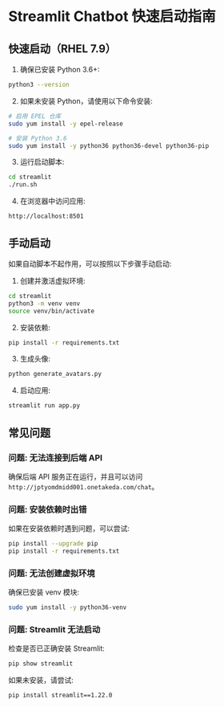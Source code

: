 # Streamlit Chatbot 快速启动指南

## 快速启动（RHEL 7.9）

1. 确保已安装 Python 3.6+:
```bash
python3 --version
```

2. 如果未安装 Python，请使用以下命令安装:
```bash
# 启用 EPEL 仓库
sudo yum install -y epel-release

# 安装 Python 3.6
sudo yum install -y python36 python36-devel python36-pip
```

3. 运行启动脚本:
```bash
cd streamlit
./run.sh
```

4. 在浏览器中访问应用:
```
http://localhost:8501
```

## 手动启动

如果自动脚本不起作用，可以按照以下步骤手动启动:

1. 创建并激活虚拟环境:
```bash
cd streamlit
python3 -m venv venv
source venv/bin/activate
```

2. 安装依赖:
```bash
pip install -r requirements.txt
```

3. 生成头像:
```bash
python generate_avatars.py
```

4. 启动应用:
```bash
streamlit run app.py
```

## 常见问题

### 问题: 无法连接到后端 API

确保后端 API 服务正在运行，并且可以访问 `http://jptyomdmidd001.onetakeda.com/chat`。

### 问题: 安装依赖时出错

如果在安装依赖时遇到问题，可以尝试:
```bash
pip install --upgrade pip
pip install -r requirements.txt
```

### 问题: 无法创建虚拟环境

确保已安装 venv 模块:
```bash
sudo yum install -y python36-venv
```

### 问题: Streamlit 无法启动

检查是否已正确安装 Streamlit:
```bash
pip show streamlit
```

如果未安装，请尝试:
```bash
pip install streamlit==1.22.0
``` 